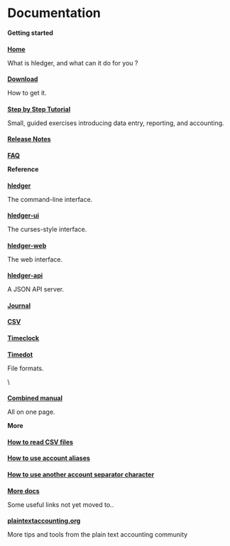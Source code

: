 <!-- * toc -->

# Documentation

<style>
h4 {
margin-bottom:0.2em;
}
/*div.col-sm-5 { border:thin solid gray; }*/
</style>

<div class="container">
<div class="row">
<div class="col-sm-3">

**Getting started**

#### [Home](index.html)
What is hledger, and what can it do for you ?

#### [Download](download.html)
How to get it.

#### [Step by Step Tutorial](step-by-step.html)
Small, guided exercises introducing data entry, reporting, and accounting.

#### [Release Notes](release-notes.html)

#### [FAQ](faq.html)

</div>
<div class="col-sm-3">

**Reference**

<!-- #### [Combined manual](manual2.html) -->

<!-- or: -->

<!-- **[hledger](manual2.html#hledger)** -->

<!-- **[hledger-ui](manual2.html#hledger-ui)** -->

<!-- **[hledger-web](manual2.html#hledger-web)** -->

<!-- **[hledger-api](manual2.html#hledger-api)** -->

#### [hledger](hledger.html)
The command-line interface.
<!-- , with detailed reports. -->

#### [hledger-ui](hledger-ui.html)
The curses-style interface.
<!-- , for quick exploration. -->

#### [hledger-web](hledger-web.html)
The web interface.
<!-- , for personal/shared browsing & data entry. -->

#### [hledger-api](hledger-api.html)
A JSON API server.
<!-- , for building client-side apps. -->

<!-- **[Journal](manual2.html#journal-format)** -->

<!-- **[CSV](manual2.html#csv-format)** -->

<!-- **[Timeclock](manual2.html#timelog-format)** -->

<!-- **[Timedot](manual2.html#timedot-format)** -->

#### [Journal](journal.html)
<!-- hledger's primary data format, representing a general journal. -->

#### [CSV](csv.html)
<!-- How hledger reads Comma Separated Value data. -->

#### [Timeclock](timelog.html)
<!-- Timeclock format, a sequence of clock-in/clock-out records. -->

#### [Timedot](timedot.html)
<!-- Timedot format, an alternative time logging format. -->
File formats.

\


#### [Combined manual](manual2.html)
All on one page.

</div>
<div class="col-sm-3">

**More**

#### [How to read CSV files](how-to-read-csv-files.html)

#### [How to use account aliases](how-to-use-account-aliases.html)

#### [How to use another account separator character](how-to-use-another-account-separator-character.html)

#### [More docs](more-docs.html)
Some useful links not yet moved to..

#### [plaintextaccounting.org](http://plaintextaccounting.org)
More tips and tools from the plain text accounting community

</div>
</div>
</div>

<div class="container">
<div class="row">
<div class="col-sm-4">

</div>
<div class="col-sm-4">

**&nbsp;**

</div>
</div>
</div>
